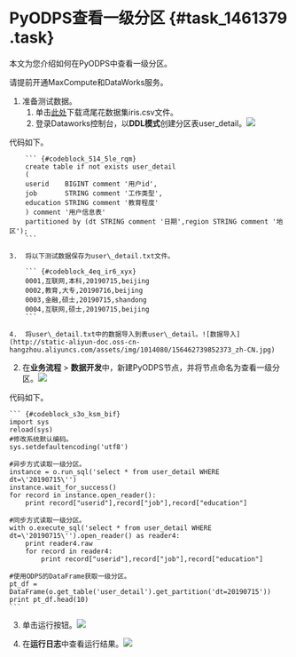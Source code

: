 # PyODPS查看一级分区 {#task_1461379 .task}

本文为您介绍如何在PyODPS中查看一级分区。

请提前开通MaxCompute和DataWorks服务。

1.  准备测试数据。 
    1.  单击[此处](http://t.cn/Rf8GeUq)下载鸢尾花数据集iris.csv文件。
    2.  登录Dataworks控制台，以**DDL模式**创建分区表user\_detail。![](http://static-aliyun-doc.oss-cn-hangzhou.aliyuncs.com/assets/img/1161778/156462739754070_zh-CN.jpg)

 代码如下。

        ``` {#codeblock_514_5le_rqm}
        create table if not exists user_detail
        (
        userid    BIGINT comment '用户id',
        job       STRING comment '工作类型',
        education STRING comment '教育程度'
        ) comment '用户信息表'
        partitioned by (dt STRING comment '日期',region STRING comment '地区');
        ```

    3.  将以下测试数据保存为user\_detail.txt文件。 

        ``` {#codeblock_4eq_ir6_xyx}
        0001,互联网,本科,20190715,beijing
        0002,教育,大专,20190716,beijing
        0003,金融,硕士,20190715,shandong
        0004,互联网,硕士,20190715,beijing
        ```

    4.  将user\_detail.txt中的数据导入到表user\_detail。![数据导入](http://static-aliyun-doc.oss-cn-hangzhou.aliyuncs.com/assets/img/1014080/156462739852373_zh-CN.jpg)


2.  在**业务流程** \> **数据开发**中，新建PyODPS节点，并将节点命名为查看一级分区。![](http://static-aliyun-doc.oss-cn-hangzhou.aliyuncs.com/assets/img/1161778/156462739854007_zh-CN.jpg)

 代码如下。

    ``` {#codeblock_s3o_ksm_bif}
    import sys
    reload(sys)
    #修改系统默认编码。
    sys.setdefaultencoding('utf8')
    
    #异步方式读取一级分区。
    instance = o.run_sql('select * from user_detail WHERE dt=\'20190715\'')
    instance.wait_for_success()
    for record in instance.open_reader():
        print record["userid"],record["job"],record["education"]
    
    #同步方式读取一级分区。
    with o.execute_sql('select * from user_detail WHERE dt=\'20190715\'').open_reader() as reader4:
        print reader4.raw
        for record in reader4:
            print record["userid"],record["job"],record["education"]
    
    #使用ODPS的DataFrame获取一级分区。
    pt_df = DataFrame(o.get_table('user_detail').get_partition('dt=20190715'))
    print pt_df.head(10)
    ```

3.  单击运行按钮。![](http://static-aliyun-doc.oss-cn-hangzhou.aliyuncs.com/assets/img/1161778/156462739954008_zh-CN.jpg)


4.  在**运行日志**中查看运行结果。![](http://static-aliyun-doc.oss-cn-hangzhou.aliyuncs.com/assets/img/1161778/156462739954026_zh-CN.jpg)



